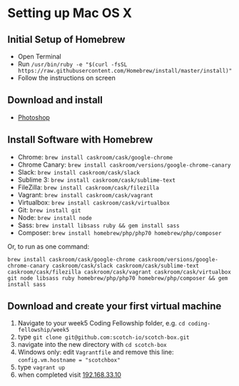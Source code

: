 # Setting up Mac OS X

## Initial Setup of Homebrew

- Open Terminal
- Run `/usr/bin/ruby -e "$(curl -fsSL https://raw.githubusercontent.com/Homebrew/install/master/install)"`
- Follow the instructions on screen

## Download and install

- [Photoshop](http://www.adobe.com/uk/products/photoshop.html)

## Install Software with Homebrew

- Chrome: `brew install caskroom/cask/google-chrome`
- Chrome Canary: `brew install caskroom/versions/google-chrome-canary`
- Slack: `brew install caskroom/cask/slack`
- Sublime 3: `brew install caskroom/cask/sublime-text`
- FileZilla: `brew install caskroom/cask/filezilla`
- Vagrant: `brew install caskroom/cask/vagrant`
- Virtualbox: `brew install caskroom/cask/virtualbox`
- Git: `brew install git`
- Node: `brew install node`
- Sass: `brew install libsass ruby && gem install sass` 
- Composer: `brew install homebrew/php/php70 homebrew/php/composer`

Or, to run as one command:

```
brew install caskroom/cask/google-chrome caskroom/versions/google-chrome-canary caskroom/cask/slack caskroom/cask/sublime-text caskroom/cask/filezilla caskroom/cask/vagrant caskroom/cask/virtualbox git node libsass ruby homebrew/php/php70 homebrew/php/composer && gem install sass
```

## Download and create your first virtual machine

1. Navigate to your week5 Coding Fellowship folder, e.g. `cd coding-fellowship/week5`
1. type `git clone git@github.com:scotch-io/scotch-box.git`
1. navigate into the new directory with `cd scotch-box`
1. Windows only: edit `Vagrantfile` and remove this line: `config.vm.hostname = "scotchbox"`
1. type `vagrant up`
1. when completed visit [192.168.33.10](http://192.168.33.10/)